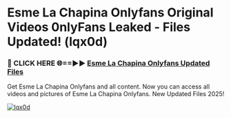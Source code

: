 # Esme La Chapina Onlyfans Original Videos 0nlyFans Leaked - Files Updated! (lqx0d)

<h3>🔴 CLICK HERE 🌐==►► <a href="https://hetstrat.blog/NMqPAm" rel="nofollow">Esme La Chapina Onlyfans Updated Files</a></h3>

Get Esme La Chapina Onlyfans and all content. Now you can access all videos and pictures of Esme La Chapina Onlyfans. New Updated Files 2025!

[![lqx0d](https://i.imgur.com/K7sEzmb.gif)](https://hetstrat.blog/NMqPAm)

